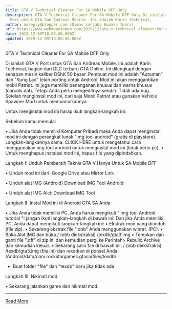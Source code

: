 ```yaml
---
title: GTA V Technical Cleaner For SA Mobile DFF Only
description: GTA V Technical Cleaner For SA Mobile DFF Only Di sinilah GTA V
  Port untuk GTA San Andreas Mobile. Ini adalah Karin Technical,
author: noreply@blogger.com (Dimas Lanjaka Kumala Indra)
url: https://www.webmanajemen.com/2019/12/gta-v-technical-cleaner-for-sa-mobile.html
date: 2019-12-09T18:08:00.000Z
updated: 2019-12-09T18:08:00.000Z
---
```


GTA V Technical Cleaner For SA Mobile DFF Only 



  
 
  Di sinilah GTA V Port untuk GTA San Andreas Mobile.  Ini adalah Karin Technical, bagian dari DLC terbaru GTA Online.  Ini dilengkapi dengan senapan mesin kaliber DShK 50 besar.  Pembuat mod ini adalah "Automan" dan "Kung Lao" telah porting untuk Android.  Mod ini akan menggantikan mobil Patriot.  Ini juga memiliki penanganan khusus dan warna khusus (carcols.dat).  Tetapi Anda perlu mengeditnya sendiri.  Tidak ada bug.  Setelah menginstal mod ini, cari saja Mobil Patriot atau gunakan Vehicle Spawner Mod untuk memunculkannya. 
 
  Untuk menginstal mod ini harap ikuti langkah-langkah ini: 
 
 
  Sebelum kamu memulai 

  • Jika Anda tidak memiliki Komputer Pribadi maka Anda dapat menginstal mod ini dengan perangkat lunak "img tool android" (gratis di playstore).  Langkah-langkahnya sama.  CLICK HERE untuk mengetahui cara menggunakan img tool android untuk menginstal mod ini (tidak perlu pc). 
  • Untuk menghapus instalasi mod ini, hapus file yang dipindahkan. 
 
 

  Langkah I: Unduh Pembersih Teknis GTA V Hanya Untuk SA Mobile DFF 
 
  • Unduh mod ini dari: 
 Google Drive 
  atau 
 Mirror Link 
 
  • Unduh alat IMG (Android) 
 Download IMG Tool Android 
 
  • Unduh alat IMG Alci: 
 Download IMG Tool 
 
 
  Langkah II: Instal Mod ini di Android GTA SA Anda 

  • Jika Anda tidak memiliki PC.  Anda harus mengikuti " img tool Android tutorial "!  jangan ikuti langkah-langkah di bawah ini! 
  Dan jika Anda memiliki PC, Anda dapat mengikuti langkah-langkah ini: 
  • Ekstrak mod yang diunduh (file zip). 
  • Sekarang ekstrak file ".obb" Anda menggunakan winrar.  (PC). 
  • Buka Alat IMG dan buka 
  / (obb diekstraksi) /texdb/gta3.img 
  • Temukan dan ganti file ".dff" di zip ini dan 
  kemudian pergi ke Perintah> Rebuild Archive dan kemudian keluar. 
  • Sekarang salin file di bawah ini: 
  / (obb diekstraksi) /texdb/gta3.img (file ini) 
  dan rekatkan di ponsel Anda: 
  /Android/data/com.rockstargames.gtasa/files/texdb/ <here> 
  * Buat folder "file" dan "texdb" baru jika tidak ada 
 
 

  Langkah III: Nikmati mod 

  • Sekarang jalankan game dan nikmati mod.<hr/> <a href="https://www.webmanajemen.com/2019/12/gta-v-technical-cleaner-for-sa-mobile.html" rel="follow" class="button" id="read-more">Read More</a>